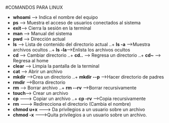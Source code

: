 #COMANDOS PARA LINUX
+ **whoami** --> Indica el nombre del equipo
+ **ps** --> Muestra el acceso de usuarios conectados al sistema
+ **exit**--> Cierra la sesión en la terminal
+ **man** --> Manual del sistema
+ **pwd** --> Dirección actual
+ **ls**  --> Lista de contenido del directorio actual
..+ **ls -a** -->Muestra archivos ocultos
..+ **ls -la**-->Enlista los archivos ocultos
+ **cd**  --> Cambiar directorio
..+ **cd..** --> Regresa un directorio
..+ **cd~**  --> Regresa al home
+ **clear** --> Limpia la pantalla de la terminal
+ **cat** --> Abrir un archivo
+ **mkdir** -->Crea un directorio
..+ **mkdir --p** -->Hacer directorio de padres
+ **rmdir** -->Borra directorio
+ **rm**  --> Borrar archivo
..+ **rm --rv** -->Borrar recursivamente
+ **touch**--> Crear un archivo
+ **cp** ---> Copiar un archivo
..+ **cp -rv** -->Copia recursivamente
+ **rm** ---> Redirecciona el directorio (Cambia el nombre)
+ **chmod u+x** ---> Da privilegios a un usuario sobre un archivo
+ **chmod -x** --->Quita privilegios a un usuario sobre un archivo.
